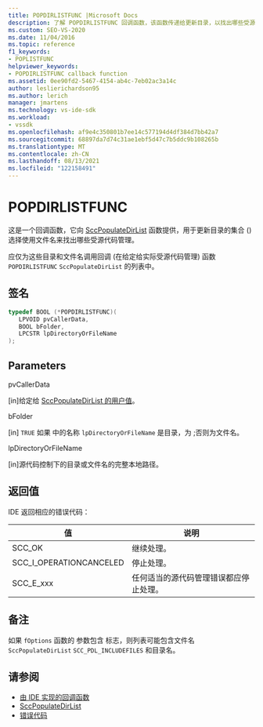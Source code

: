 ```yaml
---
title: POPDIRLISTFUNC |Microsoft Docs
description: 了解 POPDIRLISTFUNC 回调函数，该函数传递给更新目录，以找出哪些受源代码管理。
ms.custom: SEO-VS-2020
ms.date: 11/04/2016
ms.topic: reference
f1_keywords:
- POPLISTFUNC
helpviewer_keywords:
- POPDIRLISTFUNC callback function
ms.assetid: 0ee90fd2-5467-4154-ab4c-7eb02ac3a14c
author: leslierichardson95
ms.author: lerich
manager: jmartens
ms.technology: vs-ide-sdk
ms.workload:
- vssdk
ms.openlocfilehash: af9e4c350801b7ee14c577194d4df384d7bb42a7
ms.sourcegitcommit: 68897da7d74c31ae1ebf5d47c7b5ddc9b108265b
ms.translationtype: MT
ms.contentlocale: zh-CN
ms.lasthandoff: 08/13/2021
ms.locfileid: "122158491"
---
```

# <a name="popdirlistfunc"></a>POPDIRLISTFUNC
这是一个回调函数，它向 [SccPopulateDirList](../extensibility/sccpopulatedirlist-function.md) 函数提供，用于更新目录的集合 () 选择使用文件名来找出哪些受源代码管理。

 应仅为这些目录和文件名调用回调 (在给定给实际受源代码管理) 函数 `POPDIRLISTFUNC` `SccPopulateDirList` 的列表中。

## <a name="signature"></a>签名

```cpp
typedef BOOL (*POPDIRLISTFUNC)(
   LPVOID pvCallerData,
   BOOL bFolder,
   LPCSTR lpDirectoryOrFileName
);
```

## <a name="parameters"></a>Parameters
 pvCallerData

[in]给定给 [SccPopulateDirList 的用户值](../extensibility/sccpopulatedirlist-function.md)。

 bFolder

[in] `TRUE` 如果 中的名称 `lpDirectoryOrFileName` 是目录，为 ;否则为文件名。

 lpDirectoryOrFileName

[in]源代码控制下的目录或文件名的完整本地路径。

## <a name="return-value"></a>返回值
 IDE 返回相应的错误代码：

|值|说明|
|-----------|-----------------|
|SCC_OK|继续处理。|
|SCC_I_OPERATIONCANCELED|停止处理。|
|SCC_E_xxx|任何适当的源代码管理错误都应停止处理。|

## <a name="remarks"></a>备注
 如果 `fOptions` 函数的 参数包含 标志，则列表可能包含文件名 `SccPopulateDirList` `SCC_PDL_INCLUDEFILES` 和目录名。

## <a name="see-also"></a>请参阅
- [由 IDE 实现的回调函数](../extensibility/callback-functions-implemented-by-the-ide.md)
- [SccPopulateDirList](../extensibility/sccpopulatedirlist-function.md)
- [错误代码](../extensibility/error-codes.md)
